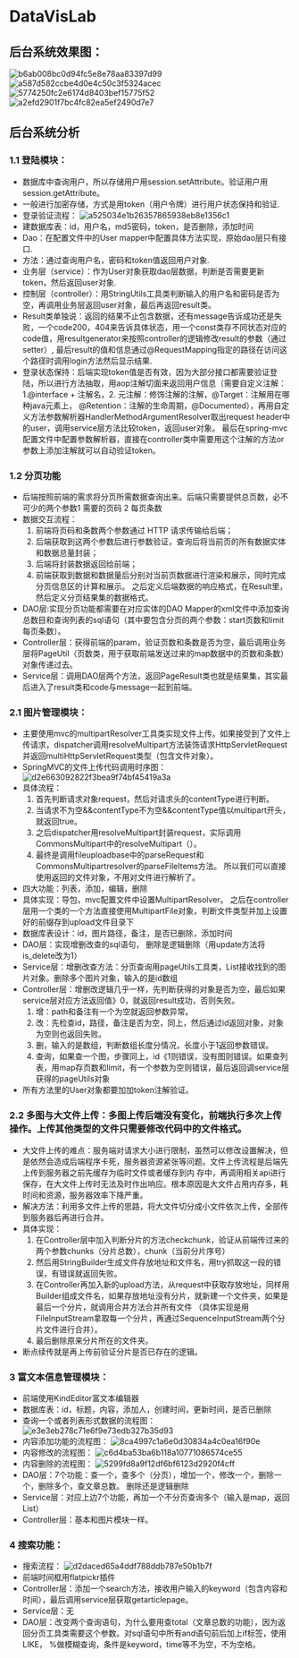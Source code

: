 ﻿# DataVisLab

## 后台系统效果图：
![b6ab008bc0d94fc5e8e78aa83397d99](https://user-images.githubusercontent.com/52690597/155254754-87c18606-e475-4946-959f-6fa9bfba0b7e.jpg)
![a587d582ccbe4d0e4c50c3f5324acec](https://user-images.githubusercontent.com/52690597/155254778-cb7ef9fd-7916-4eeb-be4a-ab46cd3e1785.jpg)
![5774250fc2e6174d8403bef15775f52](https://user-images.githubusercontent.com/52690597/155254788-dbffe29b-5ae2-4831-aeae-010d34159a6f.jpg)
![a2efd2901f7bc4fc82ea5ef2490d7e7](https://user-images.githubusercontent.com/52690597/155254800-671f725a-54b4-419f-8cf9-19f737e02e20.jpg)

## 后台系统分析
### 1.1 登陆模块：
* 数据库中查询用户，所以存储用户用session.setAttribute。验证用户用session.getAttribute。
* 一般进行加密存储，方式是用token（用户令牌）进行用户状态保持和验证.
* 登录验证流程：
![a525034e1b26357865938eb8e1356c1](https://user-images.githubusercontent.com/52690597/155254453-c1ab8d56-a9fc-4242-97cd-e97a77670947.jpg)
* 建数据库表：id，用户名，md5密码，token，是否删除，添加时间
* Dao：在配置文件中的User mapper中配置具体方法实现，原始dao层只有接口.
* 方法：通过查询用户名，密码和token值返回用户对象.
* 业务层（service）：作为User对象获取dao层数据，判断是否需要更新token，然后返回user对象.
* 控制层（controller）：用StringUtils工具类判断输入的用户名和密码是否为空，再调用业务层返回user对象，最后再返回result类。
* Result类单独说：返回的结果不止包含数据，还有message告诉成功还是失败，一个code200，404来告诉具体状态，用一个const类存不同状态对应的code值，用resultgenerator来按照controller的逻辑修改result的参数（通过setter）, 最后result的值和信息通过@RequestMapping指定的路径在访问这个路径时调用login方法然后显示结果.
* 登录状态保持：后端实现token值是否有效，因为大部分接口都需要验证登陆，所以进行方法抽取，用aop注解切面来返回用户信息（需要自定义注解：1.@interface + 注解名，2. 元注解：修饰注解的注解，@Target：注解用在哪种java元素上， @Retention：注解的生命周期，@Documented），再用自定义方法参数解析器HandlerMethodArgumentResolver取出request header中的user，调用service层方法比较token，返回user对象。 最后在spring-mvc配置文件中配置参数解析器，直接在controller类中需要用这个注解的方法or参数上添加注解就可以自动验证token。

### 1.2 分页功能 
* 后端按照前端的需求将分页所需数据查询出来。后端只需要提供总页数，必不可少的两个参数1 需要的页码 2 每页条数
* 数据交互流程：
	1. 前端将页码和条数两个参数通过 HTTP 请求传输给后端；
	2. 后端获取到这两个参数后进行参数验证，查询后将当前页的所有数据实体和数据总量封装；
	3. 后端将封装数据返回给前端；
	4. 前端获取到数据和数据量后分别对当前页数据进行渲染和展示，同时完成分页信息区的计算和展示。
  之后定义后端数据的响应格式，在Result里，然后定义分页结果集的数据格式。
* DAO层:实现分页功能都需要在对应实体的DAO Mapper的xml文件中添加查询总数目和查询列表的sql语句（其中要包含分页的两个参数：start页数和limit每页条数）。
* Controller层：获得前端的param，验证页数和条数是否为空，最后调用业务层将PageUtil（页数类，用于获取前端发送过来的map数据中的页数和条数）对象传递过去。
* Service层：调用DAO层两个方法，返回PageResult类也就是结果集，其实最后进入了result类和code与message一起到前端。

### 2.1 图片管理模块：
* 主要使用mvc的multipartResolver工具类实现文件上传。如果接受到了文件上传请求，dispatcher调用resolveMultipart方法装饰请求HttpServletRequest并返回multiHttpServletRequest类型（包含文件对象）。
* SpringMVC的文件上传代码调用时序图：
![d2e663092822f3bea9f74bf45419a3a](https://user-images.githubusercontent.com/52690597/155254562-b55523a5-d1f6-479f-9d10-f4b016cbbe98.jpg)
* 具体流程：
	1. 首先判断请求对象request，然后对请求头的contentType进行判断。
	2. 当请求不为空&&contentType不为空&&contentType值以multipart开头，就返回true。
	3. 之后dispatcher用resolveMultipart封装request，实际调用CommonsMultipart中的resolveMultipart（）。
	4. 最终是调用fileuploadbase中的parseRequest和CommonsMultipartresolver的parseFileItems方法。 所以我们可以直接使用返回的文件对象，不用对文件进行解析了。
* 四大功能：列表，添加，编辑，删除
* 具体实现：导包，mvc配置文件中设置MultipartResolver。 之后在controller层用一个类的一个方法直接使用MultipartFile对象，判断文件类型并加上设置好的前缀存到upload文件目录下
* 数据库表设计：id，图片路径，备注，是否已删除，添加时间
* DAO层：实现增删改查的sql语句， 删除是逻辑删除（用update方法将is_delete改为1）
* Service层：增删改查方法：分页查询用pageUtils工具类，List接收找到的图片对象。删除多个图片对象，输入的是id数组
* Controller层：增删改逻辑几乎一样，先判断获得的对象是否为空，最后如果service层对应方法返回值》0，就返回result成功，否则失败。
	1. 增：path和备注有一个为空就返回参数异常。
	2. 改：先检查id，路径，备注是否为空，同上，然后通过id返回对象，对象为空则也返回失败。
	3. 删，输入的是数组，判断数组长度分情况，长度小于1返回参数错误。 
	4. 查询，如果查一个图，步骤同上，id《1则错误，没有图则错误。如果查列表，用map存页数和limit，有一个参数为空则错误，最后返回调service层获得的pageUtils对象
* 所有方法里的User对象都要加加token注解验证。

### 2.2 多图与大文件上传：多图上传后端没有变化，前端执行多次上传操作。上传其他类型的文件只需要修改代码中的文件格式。
* 大文件上传的难点：服务端对请求大小进行限制，虽然可以修改设置解决，但是依然会造成后端程序卡死，服务器资源紧张等问题。文件上传流程是后端先上传到服务器之前先缓存为临时文件或者缓存到内  存中，再调用相关api进行保存，在大文件上传时无法及时作出响应。根本原因是大文件占用内存多，耗时间和资源，服务器效率下降严重。
* 解决方法：利用多文件上传的思路，将大文件切分成小文件依次上传，全部传到服务器后再进行合并。
* 具体实现：
	1. 在Controller层中加入判断分片的方法checkchunk，验证从前端传过来的两个参数chunks（分片总数），chunk（当前分片序号）
	2. 然后用StringBuilder生成文件存放地址和文件名，用try抓取这一段的错误，有错误就返回失败。
	3. 在Controller再加入新的upload方法，从request中获取存放地址，同样用Builder组成文件名，如果存放地址没有分片，就新建一个文件夹，如果是最后一个分片，就调用合并方法合并所有文件    	（具体实现是用FileInputStream拿取每一个分片，再通过SequenceInputStream两个分片文件进行合并）。
	4. 最后删除原来分片所在的文件夹。
* 断点续传就是再上传前验证分片是否已存在的逻辑。


### 3 富文本信息管理模块：
* 前端使用KindEditor富文本编辑器
* 数据库表：id，标题，内容，添加人，创建时间，更新时间，是否已删除
* 查询一个或者列表形式数据的流程图：
![e3e3eb278c71e6f9e73edb327b35d93](https://user-images.githubusercontent.com/52690597/155254674-4c30268f-59bb-4c3e-8103-64bac2d2e2e5.jpg)
* 内容添加功能的流程图：
![8ca4997c1a6e0d30834a4c0ea16f90e](https://user-images.githubusercontent.com/52690597/155254690-e89436fc-daa0-4ee7-aff7-d8a1a6afb173.jpg)
* 内容修改的流程图：
![c6d4ba53ba6b118a10771086574ce55](https://user-images.githubusercontent.com/52690597/155254715-7b08e90d-1659-4a11-92ba-93eac8ac6dc6.jpg)
* 内容删除的流程图：
![5299fd8a9f12df6bf6123d2920f4cff](https://user-images.githubusercontent.com/52690597/155254722-5048d37d-c5f3-489f-a882-c92542783582.jpg)
* DAO层：7个功能：查一个，查多个（分页），增加一个，修改一个，删除一个，删除多个，查文章总数。 删除还是逻辑删除
* Service层：对应上边7个功能，再加一个不分页查询多个（输入是map，返回List）
* Controller层：基本和图片模块一样。

### 4 搜索功能：
* 搜索流程：
![d2daced65a4ddf788ddb787e50b1b7f](https://user-images.githubusercontent.com/52690597/155254738-2a1f8b4b-d8a0-48c6-b17a-f0236d220881.jpg)
* 前端时间框用flatpickr插件
* Controller层：添加一个search方法，接收用户输入的keyword（包含内容和时间），最后调用service层获取getarticlepage。
* Service层：无
* DAO层：改变两个查询语句，为什么要用查total（文章总数的功能），因为返回分页工具类需要这个参数。对sql语句中所有and语句前后加上if标签，使用LIKE， %做模糊查询，条件是keyword，time等不为空，不为空格。

